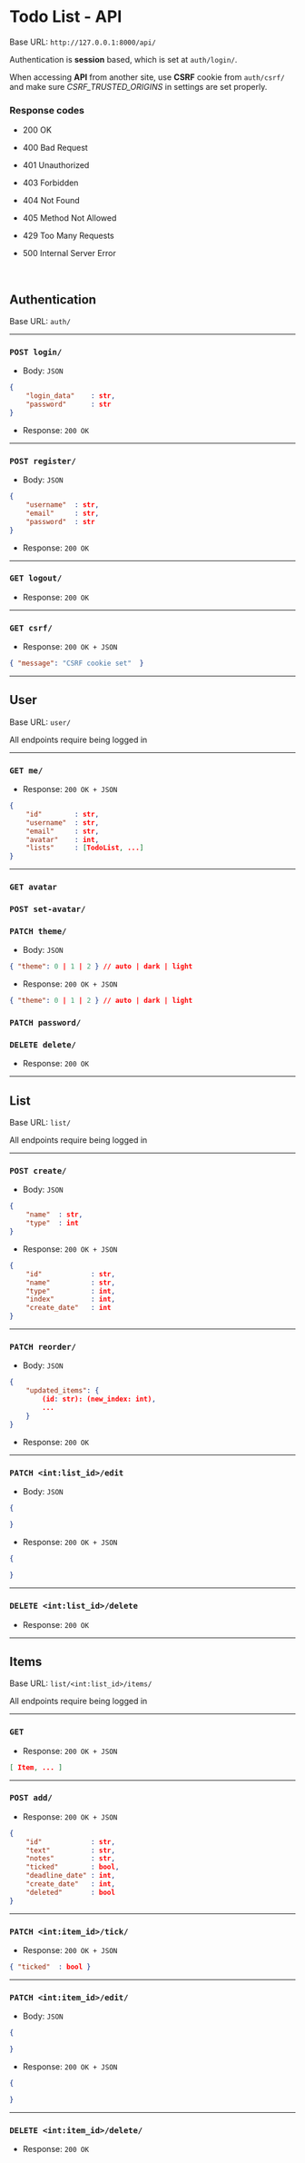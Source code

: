 # Todo List - API

Base URL: `http://127.0.0.1:8000/api/`

Authentication is **session** based, which is set at `auth/login/`.

When accessing **API** from another site, use **CSRF** cookie from `auth/csrf/` and make sure *CSRF_TRUSTED_ORIGINS* in settings are set properly.

### Response codes
- 200 OK

- 400 Bad Request

- 401 Unauthorized

- 403 Forbidden

- 404 Not Found

- 405 Method Not Allowed

- 429 Too Many Requests

- 500 Internal Server Error

<br/>

## Authentication 

Base URL: `auth/`

---
### `POST login/`
- Body: `JSON`
```json
{
    "login_data"    : str,
    "password"      : str
}
```
- Response: `200 OK`
---

### `POST register/`
- Body: `JSON`
```json
{
    "username"  : str,
    "email"     : str,
    "password"  : str
}
```
- Response: `200 OK`
---

### `GET logout/` 
- Response: `200 OK`
---

### `GET csrf/`
- Response: `200 OK + JSON`
```json
{ "message": "CSRF cookie set"  }
```
---


## User

Base URL: `user/`

All endpoints require being logged in

---
### `GET me/`
- Response: `200 OK + JSON`
```json
{
    "id"        : str,
    "username"  : str,
    "email"     : str,
    "avatar"    : int,
    "lists"     : [TodoList, ...]
}
```
---

### `GET avatar`

### `POST set-avatar/`

### `PATCH theme/`
- Body: `JSON`
```json
{ "theme": 0 | 1 | 2 } // auto | dark | light
```
- Response: `200 OK + JSON`
```json
{ "theme": 0 | 1 | 2 } // auto | dark | light
```

### `PATCH password/`

### `DELETE delete/`
- Response: `200 OK`
---


## List

Base URL: `list/`

All endpoints require being logged in

---
### `POST create/`
- Body: `JSON`
```json
{
    "name"  : str,
    "type"  : int
}
```
- Response: `200 OK + JSON`
```json
{
    "id"            : str,
    "name"          : str,
    "type"          : int,
    "index"         : int,
    "create_date"   : int
}
```
---

### `PATCH reorder/`
- Body: `JSON`
```json
{
    "updated_items": {
        (id: str): (new_index: int),
        ...
    }
}
```
- Response: `200 OK`
---

### `PATCH <int:list_id>/edit`
- Body: `JSON`
```json
{

}
```
- Response: `200 OK + JSON`
```json
{
    
}
```
---

### `DELETE <int:list_id>/delete`
- Response: `200 OK`
---


## Items

Base URL: `list/<int:list_id>/items/`

All endpoints require being logged in

---
### `GET`
- Response: `200 OK + JSON`
```json
[ Item, ... ]
```
---

### `POST add/`
- Response: `200 OK + JSON`
```json
{
    "id"            : str,
    "text"          : str,
    "notes"         : str,
    "ticked"        : bool,
    "deadline_date" : int,
    "create_date"   : int,
    "deleted"       : bool
}
```
---

### `PATCH <int:item_id>/tick/`
- Response: `200 OK + JSON`
```json
{ "ticked"  : bool }
```
---

### `PATCH <int:item_id>/edit/`
- Body: `JSON`
```json
{

}
```
- Response: `200 OK + JSON`
```json
{

}
```
---

### `DELETE <int:item_id>/delete/`
- Response: `200 OK`
